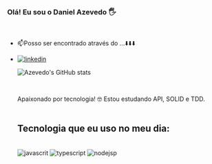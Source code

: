 
### Olá! Eu sou o Daniel Azevedo 🖐️
<br/>

<ul>
  <li>📫Posso ser encontrado através do ...⬇️⬇️⬇️</li>
  <li>
  
  [![linkedin](https://img.shields.io/badge/LinkedIn-0077B5?style=for-the-badge&logo=linkedin&logoColor=white)](https://www.linkedin.com/in/daniel-azevedo-5a3011135/)
  
</li>

![Azevedo's GitHub stats](https://github-readme-stats.vercel.app/api?username=danielazevedocb&show_icons=true&theme=dracula)

<br/>

Apaixonado por tecnologia! 🤓 Estou estudando API, SOLID e TDD.<br/>
<br/>

## Tecnologia que eu uso no meu dia:

<div style="display: inline_block"><br/>
   <img align="center" alt="javascrit" src="https://img.shields.io/badge/JavaScript-F7DF1E?style=for-the-badge&logo=javascript&logoColor=black" />
  <img align="center" alt="typescript" src="https://img.shields.io/badge/TypeScript-007ACC?style=for-the-badge&logo=typescript&logoColor=white" />
  <img align="center" alt="nodejsp" src="https://img.shields.io/badge/Node.js-43853D?style=for-the-badge&logo=node.js&logoColor=white" />
  
 </div><br/>
